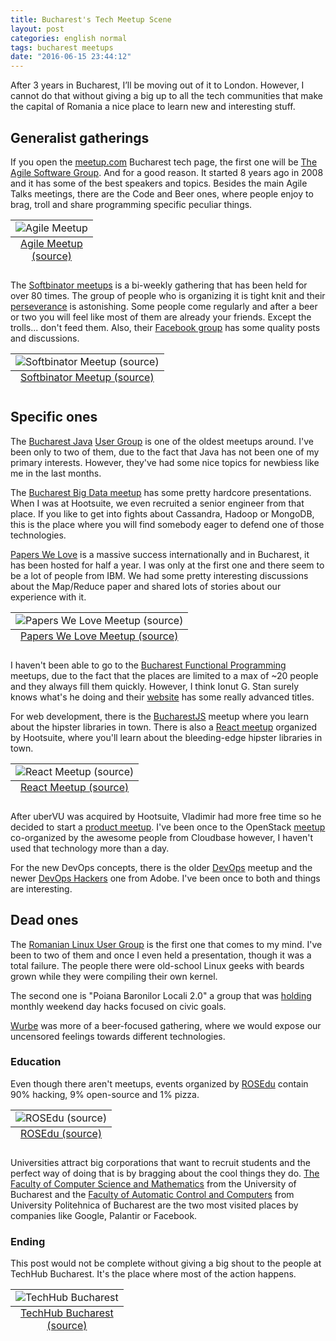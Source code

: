 ```yaml
---
title: Bucharest's Tech Meetup Scene
layout: post
categories: english normal
tags: bucharest meetups
date: "2016-06-15 23:44:12"
---
```


After 3 years in Bucharest, I’ll be moving out of it to London. However, I cannot do that without giving a big up to all the tech communities that make the capital of Romania a nice place to learn new and interesting stuff.

## Generalist gatherings

If you open the [meetup.com][0] Bucharest tech page, the first one will be [The Agile Software Group][1]. And for a good reason. It started 8 years ago in 2008 and it has some of the best speakers and topics. Besides the main Agile Talks meetings, there are the Code and Beer ones, where people enjoy to brag, troll and share programming specific peculiar things.

<table class="image">
  <caption align="bottom"><a href="http://www.meetup.com/The-Bucharest-Agile-Software-Meetup-Group/photos/27032028/450899960/">Agile Meetup (source)</a></caption>
  <tr><td><img src="/assets/agile_meetup.jpeg" alt="Agile Meetup"/></td></tr>
</table>

The [Softbinator meetups][2] is a bi-weekly gathering that has been held for over 80 times. The group of people who is organizing it is tight knit and their [perseverance][3] is astonishing. Some people come regularly and after a beer or two you will feel like most of them are already your friends. Except the trolls... don't feed them. Also, their [Facebook group][4] has some quality posts and discussions.

<table class="image">
  <caption align="bottom"><a href="https://www.facebook.com/softbinator/photos/a.878470795534323.1073741890.314764258571649/878471788867557/?type=3&theater">Softbinator Meetup (source)</a></caption>
  <tr><td><img src="/assets/softbinator_meetup.jpg" alt="Softbinator Meetup (source)"/></td></tr>
</table>

## Specific ones

The [Bucharest Java][5] [User Group][6] is one of the oldest meetups around. I've been only to two of them, due to the fact that Java has not been one of my primary interests. However, they've had some nice topics for newbiess like me in the last months.

The [Bucharest Big Data meetup](http://www.meetup.com/Bucharest-Big-Data-Meetup/) has some pretty hardcore presentations. When I was at Hootsuite, we even recruited a senior engineer from that place. If you like to get into fights about Cassandra, Hadoop or MongoDB, this is the place where you will find somebody eager to defend one of those technologies.

[Papers We Love](http://www.meetup.com/papers-we-love-bucharest/) is a massive success internationally and in Bucharest, it has been hosted for half a year. I was only at the first one and there seem to be a lot of people from IBM. We had some pretty interesting discussions about the Map/Reduce paper and shared lots of stories about our experience with it.

<table class="image">
  <caption align="bottom"><a href="https://www.facebook.com/paperswelovebucharest/photos/a.1625526211053369.1073741830.1625493351056655/1625527224386601/?type=3&theater">Papers We Love Meetup (source)</a></caption>
  <tr><td><img src="/assets/papers_we_love_meetup.jpg" alt="Papers We Love Meetup (source)"/></td></tr>
</table>

I haven't been able to go to the [Bucharest Functional Programming](http://www.meetup.com/bucharestfp/) meetups, due to the fact that the places are limited to a max of ~20 people and they always fill them quickly. However, I think Ionut G. Stan surely knows what's he doing and their [website](http://bucharestfp.ro) has some really advanced titles.

For web development, there is the [BucharestJS](http://www.meetup.com/BucharestJS/) meetup where you learn about the hipster libraries in town. There is also a [React meetup](https://www.facebook.com/groups/1633618413528676/) organized by Hootsuite, where you'll learn about the bleeding-edge hipster libraries in town.

<table class="image">
  <caption align="bottom"><a href="https://www.facebook.com/photo.php?fbid=10206774540782363&set=g.1633618413528676&type=1&theater">React Meetup (source)</a></caption>
  <tr><td><img src="/assets/react_bucharest.jpg" alt="React Meetup (source)"/></td></tr>
</table>

After uberVU was acquired by Hootsuite, Vladimir had more free time so he decided to start a [product meetup](http://www.meetup.com/ProductTank-Bucharest/). I've been once to the OpenStack [meetup](http://www.meetup.com/OpenStack-Bucharest-Romania-Meetup/) co-organized by the awesome people from Cloudbase however, I haven't used that technology more than a day.

For the new DevOps concepts, there is the older [DevOps](http://www.meetup.com/Bucharest-DevOps-Meetup/) meetup and the newer [DevOps Hackers](http://www.meetup.com/devops_hackers/) one from Adobe. I've been once to both and things are interesting.

## Dead ones

The [Romanian Linux User Group](http://wiki.lug.ro/Intalniri) is the first one that comes to my mind. I've been to two of them and once I even held a presentation, though it was a total failure. The people there were old-school Linux geeks with beards grown while they were compiling their own kernel.

The second one is "Poiana Baronilor Locali 2.0" a group that was [holding](https://www.facebook.com/groups/270378973085847/) monthly weekend day hacks focused on civic goals.

[Wurbe](https://www.facebook.com/groups/82470162697/) was more of a beer-focused gathering, where we would expose our uncensored feelings towards different technologies.

### Education

Even though there aren't meetups, events organized by [ROSEdu](https://www.facebook.com/rosedu.org/events) contain 90% hacking, 9% open-source and 1% pizza.

<table class="image">
  <caption align="bottom"><a href="https://www.facebook.com/rosedu.org/photos/a.663782413683795.1073741842.111655162229859/663782563683780/?type=3&theater">ROSEdu (source)</a></caption>
  <tr><td><img src="/assets/rosedu.jpg" alt="ROSEdu (source)"/></td></tr>
</table>

Universities attract big corporations that want to recruit students and the perfect way of doing that is by bragging about the cool things they do. [The Faculty of Computer Science and Mathematics](https://www.facebook.com/fmi.ub/events) from the University of Bucharest and the [Faculty of Automatic Control and Computers](https://www.facebook.com/automatica.calculatoare/) from University Politehnica of Bucharest are the two most visited places by companies like Google, Palantir or Facebook.

### Ending

This post would not be complete without giving a big shout to the people at TechHub Bucharest. It's the place where most of the action happens.

<table class="image">
  <caption align="bottom"><a href="https://www.facebook.com/TechHub.Bucharest/?fref=ts">TechHub Bucharest (source)</a></caption>
  <tr><td><img src="/assets/techhub_bucharest.jpg" alt="TechHub Bucharest"/></td></tr>
</table>

[0]: http://www.meetup.com/cities/ro/bucharest/tech/
[1]: http://www.meetup.com/The-Bucharest-Agile-Software-Meetup-Group/
[2]: http://www.meetup.com/Softbinator-Romanian-IT-Community/
[3]: https://www.facebook.com/softbinator/events
[4]: https://www.facebook.com/groups/talks.by.softbinator/
[5]: http://www.meetup.com/Bucharest-Java-User-Group/
[6]: https://bjug.ro
